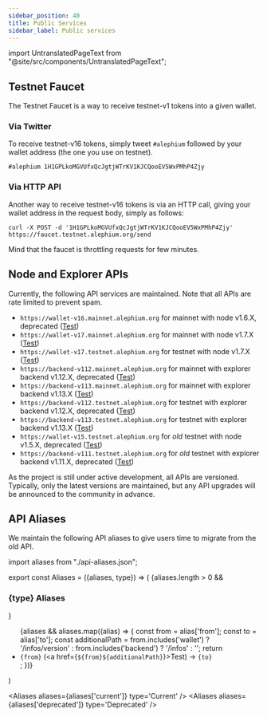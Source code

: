 ```yaml
---
sidebar_position: 40
title: Public Services
sidebar_label: Public services
---
```


import UntranslatedPageText from "@site/src/components/UntranslatedPageText";

<UntranslatedPageText />

## Testnet Faucet

The Testnet Faucet is a way to receive testnet-v1 tokens into a given wallet.

### Via Twitter

To receive testnet-v16 tokens, simply tweet `#alephium` followed by your wallet address (the one you use on testnet).

```
#alephium 1H1GPLkoMGVUfxQcJgtjWTrKV1KJCQooEV5WxPMhP4Zjy
```

### Via HTTP API

Another way to receive testnet-v16 tokens is via an HTTP call, giving your wallet address in the request body, simply as follows:

```
curl -X POST -d '1H1GPLkoMGVUfxQcJgtjWTrKV1KJCQooEV5WxPMhP4Zjy' https://faucet.testnet.alephium.org/send
```

Mind that the faucet is throttling requests for few minutes.

## Node and Explorer APIs

Currently, the following API services are maintained. Note that all APIs are rate limited to prevent spam.
* `https://wallet-v16.mainnet.alephium.org` for mainnet with node v1.6.X, deprecated ([Test](https://wallet-v16.mainnet.alephium.org/infos/version))
* `https://wallet-v17.mainnet.alephium.org` for mainnet with node v1.7.X ([Test](https://wallet-v17.mainnet.alephium.org/infos/version))
* `https://wallet-v17.testnet.alephium.org` for testnet with node v1.7.X ([Test](https://wallet-v17.testnet.alephium.org/infos/version))
* `https://backend-v112.mainnet.alephium.org` for mainnet with explorer backend v1.12.X, deprecated ([Test](https://backend-v112.mainnet.alephium.org/infos))
* `https://backend-v113.mainnet.alephium.org` for mainnet with explorer backend v1.13.X ([Test](https://backend-v113.mainnet.alephium.org/infos))
* `https://backend-v112.testnet.alephium.org` for testnet with explorer backend v1.12.X, deprecated ([Test](https://backend-v112.testnet.alephium.org/infos))
* `https://backend-v113.testnet.alephium.org` for testnet with explorer backend v1.13.X ([Test](https://backend-v113.testnet.alephium.org/infos))
* `https://wallet-v15.testnet.alephium.org` for _old_ testnet with node v1.5.X, deprecated ([Test](https://wallet-v15.testnet.alephium.org/infos/version))
* `https://backend-v111.testnet.alephium.org` for _old_ testnet with explorer backend v1.11.X, deprecated ([Test](https://backend-v111.testnet.alephium.org/infos))

As the project is still under active development, all APIs are versioned. Typically, only the latest versions are maintained, but any API upgrades will be announced to the community in advance.

## API Aliases

We maintain the following API aliases to give users time to migrate from the old API.

import aliases from "./api-aliases.json";

export const Aliases = ({aliases, type}) => (
    <Box>
        {aliases.length > 0 && <h3>{type} Aliases</h3>}
        <ul>{aliases && aliases.map((alias) => {
            const from = alias['from'];
            const to = alias['to'];
            const additionalPath = from.includes('wallet') ? '/infos/version' : from.includes('backend') ? '/infos' : '';
            return <li key={from}><code>{from}</code> (<a href={`${from}${additionalPath}`}>Test</a>) -> <code>{to}</code></li>;
        })}</ul>
    </Box>
)

<Aliases aliases={aliases['current']} type='Current' />
<Aliases aliases={aliases['deprecated']} type='Deprecated' />
